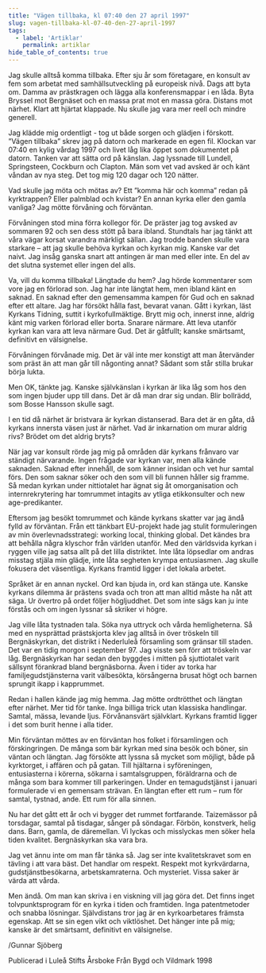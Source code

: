 ```yaml
---
title: "Vägen tillbaka, kl 07:40 den 27 april 1997"
slug: vagen-tillbaka-kl-07-40-den-27-april-1997
tags:
  - label: 'Artiklar'
    permalink: artiklar
hide_table_of_contents: true
---
```

Jag skulle alltså komma tillbaka. Efter sju år som företagare, en konsult av fem som arbetat med samhällsutveckling på europeisk nivå. Dags att byta om. Damma av prästkragen och lägga alla konferensmappar i en låda. Byta Bryssel mot Bergnäset och en massa prat mot en massa göra. Distans mot närhet. Klart att hjärtat klappade. Nu skulle jag vara mer reell och mindre generell.

<!--truncate-->

Jag klädde mig ordentligt - tog ut både sorgen och glädjen i förskott. ”Vägen tillbaka” skrev jag på datorn och markerade en egen fil. Klockan var 07:40 en kylig vårdag 1997 och livet låg lika öppet som dokumentet på datorn. Tanken var att sätta ord på känslan. Jag lyssnade till Lundell, Springsteen, Cockburn och Clapton. Män som vet vad avsked är och känt våndan av nya steg. Det tog mig 120 dagar och 120 nätter. 

Vad skulle jag möta och mötas av? Ett ”komma här och komma” redan på kyrktrappen? Eller palmblad och kvistar? En annan kyrka eller den gamla vanliga? Jag mötte förvåning och förväntan.

Förvåningen stod mina förra kollegor för. De präster jag tog avsked av sommaren 92 och sen dess stött på bara ibland. Stundtals har jag tänkt att våra vägar korsat varandra märkligt sällan. Jag trodde banden skulle vara starkare – att jag skulle behöva kyrkan och kyrkan mig. Kanske var det naivt. Jag insåg ganska snart att antingen är man med eller inte. En del av det slutna systemet eller ingen del alls.

Va, vill du komma tillbaka! Längtade du hem? Jag hörde kommentarer som vore jag en förlorad son. Jag har inte längtat hem, men ibland känt en saknad. En saknad efter den gemensamma kampen för Gud och en saknad efter ett altare. Jag har försökt hålla fast, bevarat vanan. Gått i kyrkan, läst Kyrkans Tidning, suttit i kyrkofullmäktige. Brytt mig och, innerst inne, aldrig känt mig varken förlorad eller borta. Snarare närmare. Att leva utanför kyrkan kan vara att leva närmare Gud. Det är gåtfullt; kanske smärtsamt, definitivt en välsignelse.

Förvåningen förvånade mig. Det är väl inte mer konstigt att man återvänder som präst än att man går till någonting annat? Sådant som står stilla brukar börja lukta.

Men OK, tänkte jag. Kanske självkänslan i kyrkan är lika låg som hos den som ingen bjuder upp till dans. Det är då man drar sig undan. Blir bollrädd, som Bosse Hansson skulle sagt.

I en tid då närhet är bristvara är kyrkan distanserad. Bara det är en gåta, då kyrkans innersta väsen just är närhet. Vad är inkarnation om murar aldrig rivs? Brödet om det aldrig bryts?

När jag var konsult rörde jag mig på områden där kyrkans frånvaro var ständigt närvarande. Ingen frågade var kyrkan var, men alla kände saknaden. Saknad efter innehåll, de som känner insidan och vet hur samtal förs. Den som saknar söker och den som vill bli funnen håller sig framme. Så medan kyrkan under nittiotalet har ägnat sig åt omorganisation och internrekrytering har tomrummet intagits av ytliga etikkonsulter och new age-predikanter. 

Eftersom jag besökt tomrummet och kände kyrkans skatter var jag ändå fylld av förväntan. Från ett tänkbart EU-projekt hade jag stulit formuleringen av min överlevnadsstrategi: working local, thinking global. Det kändes bra att behålla några klyschor från världen utanför. Med den världsvida kyrkan i ryggen ville jag satsa allt på det lilla distriktet. Inte låta löpsedlar om andras misstag stjäla min glädje, inte låta segheten krympa entusiasmen. Jag skulle fokusera det väsentliga. Kyrkans framtid ligger i det lokala arbetet.

Språket är en annan nyckel. Ord kan bjuda in, ord kan stänga ute. Kanske kyrkans dilemma är prästens svada och tron att man alltid måste ha nåt att säga. Ur övertro på ordet följer högljuddhet. Det som inte sägs kan ju inte förstås och om ingen lyssnar så skriker vi högre. 

Jag ville låta tystnaden tala. Söka nya uttryck och vårda hemligheterna. Så med en nysprättad prästskjorta klev jag alltså in över tröskeln till Bergnäskyrkan, det distrikt i Nederluleå församling som gränsar till staden. Det var en tidig morgon i september 97\. Jag visste sen förr att tröskeln var låg. Bergnäskyrkan har sedan den byggdes i mitten på sjuttiotalet varit sällsynt förankrad bland bergnäsborna. Även i tider av torka har familjegudstjänsterna varit välbesökta, körsångerna brusat högt och barnen sprungit ikapp i kapprummet. 

Redan i hallen kände jag mig hemma. Jag mötte ordtrötthet och längtan efter närhet. Mer tid för tanke. Inga billiga trick utan klassiska handlingar. Samtal, mässa, levande ljus. Förvånansvärt självklart. Kyrkans framtid ligger i det som burit henne i alla tider. 

Min förväntan möttes av en förväntan hos folket i församlingen och förskingringen. De många som bär kyrkan med sina besök och böner, sin väntan och längtan. Jag försökte att lyssna så mycket som möjligt, både på kyrktorget, i affären och på gatan. Till hjältarna i syföreningen, entusiasterna i körerna, sökarna i samtalsgruppen, föräldrarna och de många som bara kommer till parkeringen. Under en temagudstjänst i januari formulerade vi en gemensam strävan. En längtan efter ett rum – rum för samtal, tystnad, ande. Ett rum för alla sinnen. 

Nu har det gått ett år och vi bygger det rummet fortfarande. Taizemässor på torsdagar, samtal på tisdagar, sånger på söndagar. Förbön, konstverk, helig dans. Barn, gamla, de däremellan. Vi lyckas och misslyckas men söker hela tiden kvalitet. Bergnäskyrkan ska vara bra.

Jag vet ännu inte om man får tänka så. Jag ser inte kvalitetskravet som en tävling i att vara bäst. Det handlar om respekt. Respekt mot kyrkvärdarna, gudstjänstbesökarna, arbetskamraterna. Och mysteriet. Vissa saker är värda att vårda.

Men ändå. Om man kan skriva i en viskning vill jag göra det. Det finns inget tolvpunktsprogram för en kyrka i tiden och framtiden. Inga patentmetoder och snabba lösningar. Självdistans tror jag är en kyrkoarbetares främsta egenskap. Att se sin egen vikt och viktlöshet. Det hänger inte på mig; kanske är det smärtsamt, definitivt en välsignelse.

/Gunnar Sjöberg

Publicerad i Luleå Stifts Årsboke Från Bygd och Vildmark 1998
